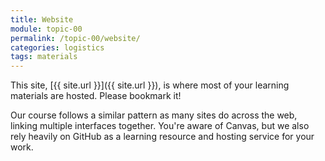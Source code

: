 ```yaml
---
title: Website
module: topic-00
permalink: /topic-00/website/
categories: logistics
tags: materials
---
```


<div class="divider-heading"></div>


This site, [{{ site.url }}]({{ site.url }}), is where most of your learning materials are hosted. Please bookmark it!

Our course follows a similar pattern as many sites do across the web, linking multiple interfaces together. You're aware of Canvas, but we also rely heavily on GitHub as a learning resource and hosting service for your work.

